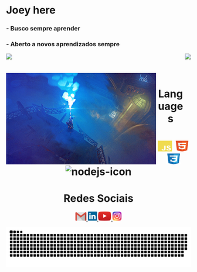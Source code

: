 # Joey here
### - Busco sempre aprender
### - Aberto a novos aprendizados sempre
<div>
  
  <img  height="180em" src="https://github-readme-stats.vercel.app/api?username=Yoaikun&show_icons=true&theme=draculaby&include_all_commits=true&count_private=true"/>
  <img align="right" height="180em" src="https://github-readme-stats.vercel.app/api/top-langs/?username=Yoaikun&layout=compact&langs_count=16&theme=dracula"/>
</div>
<br>

<div  align="center"> 
  <div style="display: inline_block"><br>
    <img align="left" height="250" alt="coding-time" src="jinx.webp">
    <h1 align="center">Languages<h1>
    <img align="center" height="30" width="40" alt="js-icon"  src="https://raw.githubusercontent.com/devicons/devicon/master/icons/javascript/javascript-plain.svg">
    <img align="center" height="30" width="40" alt="html-icon" src="https://raw.githubusercontent.com/devicons/devicon/master/icons/html5/html5-original.svg">
    <img align="center" height="30" width="40" alt="css-icon" src="https://raw.githubusercontent.com/devicons/devicon/master/icons/css3/css3-original.svg">
    <img align="center" height="30" width="40" alt="nodejs-icon" src="https://raw.githubusercontent.com/jmnote/z-icons/master/svg/cpp.svg">
   </div>
    
  
  <h1 align="center">Redes Sociais</h1>
    <a href = "mailto: joeyalan50@gmail.com">
      <img width="30" src="gmail.svg">
    </a>
    <a href = "https://www.linkedin.com/in/joey-kun-932111272/">
      <img width="25" src="linkedin.svg">
    </a>
    <a href = "https://www.youtube.com/@joey-kun-6220/videos">
      <img width="35" src="youtube.svg">
    </a>
    <a href = "https://www.instagram.com/joeyalan_/">
      <img width="25" src="instagram.png">
    </a>
</div>
  
![Snake animation](https://github.com/Yoaikun/Yoaikun/blob/output/github-contribution-grid-snake.svg)
